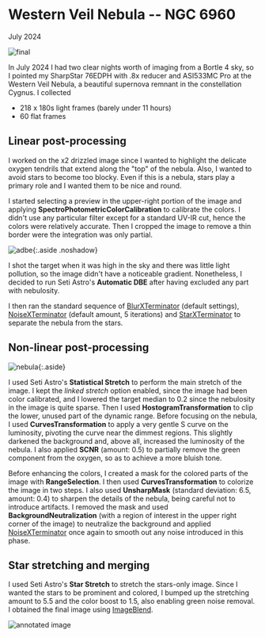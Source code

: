 # Western Veil Nebula -- NGC 6960

July 2024

![final](final.png)

In July 2024 I had two clear nights worth of imaging from a Bortle 4 sky, so I
pointed my SharpStar 76EDPH with .8x reducer and ASI533MC Pro at the Western
Veil Nebula, a beautiful supernova remnant in the constellation Cygnus. I
collected

* 218 x 180s light frames (barely under 11 hours)
* 60 flat frames

## Linear post-processing

I worked on the x2 drizzled image since I wanted to highlight the delicate
oxygen tendrils that extend along the "top" of the nebula. Also, I wanted to
avoid stars to become too blocky. Even if this is a nebula, stars play a primary
role and I wanted them to be nice and round.

I started selecting a preview in the upper-right portion of the image and
applying **SpectroPhotometricColorCalibration** to calibrate the colors. I
didn't use any particular filter except for a standard UV-IR cut, hence the
colors were relatively accurate. Then I cropped the image to remove a thin
border were the integration was only partial.

![adbe](adbe.png){:.aside .noshadow}

I shot the target when it was high in the sky and there was little light
pollution, so the image didn't have a noticeable gradient. Nonetheless, I
decided to run Seti Astro's **Automatic DBE** after having excluded any part
with nebulosity.

I then ran the standard sequence of [BlurXTerminator] (default settings),
[NoiseXTerminator] (default amount, 5 iterations) and [StarXTerminator] to
separate the nebula from the stars.

## Non-linear post-processing

![nebula](nebula.png){:.aside}

I used Seti Astro's **Statistical Stretch** to perform the main stretch of the
image. I kept the *linked stretch* option enabled, since the image had been
color calibrated, and I lowered the target median to 0.2 since the nebulosity in
the image is quite sparse. Then I used **HostogramTransformation** to clip the
lower, unused part of the dynamic range. Before focusing on the nebula, I used
**CurvesTransformation** to apply a very gentle S curve on the luminosity,
pivoting the curve near the dimmest regions. This slightly darkened the
background and, above all, increased the luminosity of the nebula. I also
applied **SCNR** (amount: 0.5) to partially remove the green component from the
oxygen, so as to achieve a more bluish tone.

Before enhancing the colors, I created a mask for the colored parts of the image
with **RangeSelection**. I then used **CurvesTransformation** to colorize the
image in two steps. I also used **UnsharpMask** (standard deviation: 6.5,
amount: 0.4) to sharpen the details of the nebula, being careful not to
introduce artifacts. I removed the mask and used **BackgroundNeutralization**
(with a region of interest in the upper right corner of the image) to neutralize
the background and applied [NoiseXTerminator] once again to smooth out any noise
introduced in this phase.

## Star stretching and merging

I used Seti Astro's **Star Stretch** to stretch the stars-only image. Since I
wanted the stars to be prominent and colored, I bumped up the stretching amount
to 5.5 and the color boost to 1.5, also enabling green noise removal. I obtained
the final image using [ImageBlend].

![annotated image](final_annotated.png)

[BlurXTerminator]: https://www.rc-astro.com/software/bxt/
[StarXTerminator]: https://www.rc-astro.com/software/sxt/
[NoiseXTerminator]: https://www.rc-astro.com/software/nxt/
[ImageBlend]: https://cosmicphotons.com/scripts/
